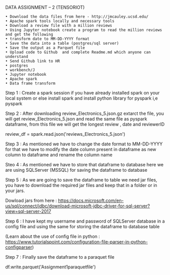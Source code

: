 DATA ASSIGNMENT – 2 (TENSORIOT)

    • Download the data files from here - http://jmcauley.ucsd.edu/
    • Apache spark tools locally and necessary tools
    • Download a review file with a million reviews
    • Using Jupyter notebook create a program to read the million reviews and get the following
    • transform date to MM-DD-YYYY format
    • Save the data into a table (postgres/sql server)
    • Save the output as a Parquet file
    • Upload code to Github  and complete Readme.md which anyone can understand
    • Send Github link to HR
    • postgres
    • workbench/J
    • Jupyter notebook
    • Apache spark
    • Data frame transform


Step 1 : Create a spark session if you have already installed spark on your local system or else install spark and install python library for pyspark i,e pyspark  

Step 2 : After downloading review_Electronics_5.json.gz extarct the file, you will get  review_Electronics_5.json  and read the same file as pyspark dataframe, from this file we will get the longest review , date and reviewerID

review_df = spark.read.json('reviews_Electronics_5.json')

Step 3 : As mentioned we have to change the date format to MM-DD-YYYY for that we have to modify the date column present in dataframe as new column to dataframe and rename the column name

Steo 4 : As  mentioned we have to store that dataframe to database here we are using SQLServer (MSSQL) for saving the dataframe to database

Step 5 : As we are going to save the dataframe to table we need jar files, you have to download the required jar files and keep that in a folder or in your jars.

Dowload jars from here : https://docs.microsoft.com/en-us/sql/connect/jdbc/download-microsoft-jdbc-driver-for-sql-server?view=sql-server-2017

Step 6 : I have kept my username and password of SQLServer database in a config file and using the same for storing the dataframe to database table 

(Learn about the use of config file in python : https://www.tutorialspoint.com/configuration-file-parser-in-python-configparser)

Step 7 : Finally save the dataframe to a paraquet file 

df.write.parquet('Assignment1paraquetfile')
